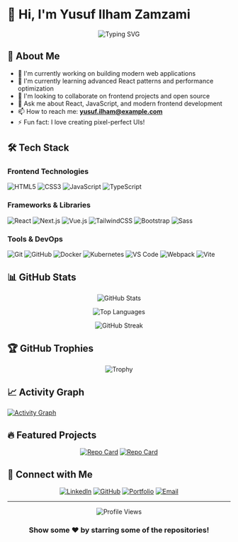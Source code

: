 # 👋 Hi, I'm Yusuf Ilham Zamzami

<div align="center">
  
  ![Typing SVG](https://readme-typing-svg.demolab.com?font=Fira+Code&size=22&duration=3000&pause=1000&color=00F7FF&center=true&vCenter=true&width=440&lines=Frontend+Developer;React+Enthusiast;Building+Beautiful+Interfaces)
  
</div>

## 🚀 About Me

- 🔭 I'm currently working on building modern web applications
- 🌱 I'm currently learning advanced React patterns and performance optimization
- 👯 I'm looking to collaborate on frontend projects and open source
- 💬 Ask me about React, JavaScript, and modern frontend development
- 📫 How to reach me: **yusuf.ilham@example.com**
- ⚡ Fun fact: I love creating pixel-perfect UIs!

## 🛠️ Tech Stack

### Frontend Technologies
![HTML5](https://img.shields.io/badge/-HTML5-E34F26?style=flat-square&logo=html5&logoColor=white)
![CSS3](https://img.shields.io/badge/-CSS3-1572B6?style=flat-square&logo=css3&logoColor=white)
![JavaScript](https://img.shields.io/badge/-JavaScript-F7DF1E?style=flat-square&logo=javascript&logoColor=black)
![TypeScript](https://img.shields.io/badge/-TypeScript-3178C6?style=flat-square&logo=typescript&logoColor=white)

### Frameworks & Libraries
![React](https://img.shields.io/badge/-React-61DAFB?style=flat-square&logo=react&logoColor=black)
![Next.js](https://img.shields.io/badge/-Next.js-000000?style=flat-square&logo=next.js&logoColor=white)
![Vue.js](https://img.shields.io/badge/-Vue.js-4FC08D?style=flat-square&logo=vue.js&logoColor=white)
![TailwindCSS](https://img.shields.io/badge/-TailwindCSS-38B2AC?style=flat-square&logo=tailwind-css&logoColor=white)
![Bootstrap](https://img.shields.io/badge/-Bootstrap-7952B3?style=flat-square&logo=bootstrap&logoColor=white)
![Sass](https://img.shields.io/badge/-Sass-CC6699?style=flat-square&logo=sass&logoColor=white)

### Tools & DevOps
![Git](https://img.shields.io/badge/-Git-F05032?style=flat-square&logo=git&logoColor=white)
![GitHub](https://img.shields.io/badge/-GitHub-181717?style=flat-square&logo=github&logoColor=white)
![Docker](https://img.shields.io/badge/-Docker-2496ED?style=flat-square&logo=docker&logoColor=white)
![Kubernetes](https://img.shields.io/badge/-Kubernetes-326CE5?style=flat-square&logo=kubernetes&logoColor=white)
![VS Code](https://img.shields.io/badge/-VS%20Code-007ACC?style=flat-square&logo=visual-studio-code&logoColor=white)
![Webpack](https://img.shields.io/badge/-Webpack-8DD6F9?style=flat-square&logo=webpack&logoColor=black)
![Vite](https://img.shields.io/badge/-Vite-646CFF?style=flat-square&logo=vite&logoColor=white)

## 📊 GitHub Stats

<div align="center">
  
  ![GitHub Stats](https://github-readme-stats.vercel.app/api?username=yusuf-ilham&show_icons=true&theme=tokyonight&hide_border=true&count_private=true)
  
  ![Top Languages](https://github-readme-stats.vercel.app/api/top-langs/?username=yusuf-ilham&layout=compact&theme=tokyonight&hide_border=true)
  
  ![GitHub Streak](https://github-readme-streak-stats.herokuapp.com/?user=yusuf-ilham&theme=tokyonight&hide_border=true)

</div>

## 🏆 GitHub Trophies

<div align="center">
  
  ![Trophy](https://github-profile-trophy.vercel.app/?username=yusuf-ilham&theme=tokyonight&no-frame=true&row=1&column=7)
  
</div>

## 📈 Activity Graph

[![Activity Graph](https://github-readme-activity-graph.vercel.app/graph?username=yusuf-ilham&theme=tokyo-night&hide_border=true)](https://github.com/yusuf-ilham)

## 🔥 Featured Projects

<div align="center">

[![Repo Card](https://github-readme-stats.vercel.app/api/pin/?username=yusuf-ilham&repo=awesome-portfolio&theme=tokyonight&hide_border=true)](https://github.com/yusuf-ilham/awesome-portfolio)
[![Repo Card](https://github-readme-stats.vercel.app/api/pin/?username=yusuf-ilham&repo=react-dashboard&theme=tokyonight&hide_border=true)](https://github.com/yusuf-ilham/react-dashboard)

</div>

## 🤝 Connect with Me

<div align="center">
  
  [![LinkedIn](https://img.shields.io/badge/-LinkedIn-0077B5?style=for-the-badge&logo=linkedin&logoColor=white)](https://linkedin.com/in/yusuf-ilham-zamzami)
  [![GitHub](https://img.shields.io/badge/-GitHub-181717?style=for-the-badge&logo=github&logoColor=white)](https://github.com/yusuf-ilham)
  [![Portfolio](https://img.shields.io/badge/-Portfolio-000000?style=for-the-badge&logo=react&logoColor=white)](https://yusuf-ilham.dev)
  [![Email](https://img.shields.io/badge/-Email-D14836?style=for-the-badge&logo=gmail&logoColor=white)](mailto:yusuf.ilham@example.com)
  
</div>

---

<div align="center">
  
  ![Profile Views](https://komarev.com/ghpvc/?username=yusuf-ilham&color=blueviolet&style=flat-square)
  
  ### Show some ❤️ by starring some of the repositories!
  
</div>

